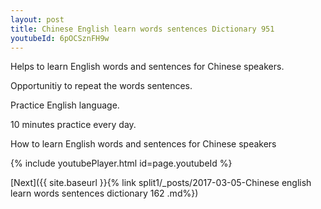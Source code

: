 ```yaml
---
layout: post
title: Chinese English learn words sentences Dictionary 951 
youtubeId: 6pOCSznFH9w
---
```

 
 
Helps to learn English words and sentences for Chinese speakers.

Opportunitiy to repeat the words sentences. 

Practice English language. 
 
10 minutes practice every day. 
 
How to learn English words and sentences for Chinese speakers 
 
{% include youtubePlayer.html id=page.youtubeId %}
 
 
[Next]({{ site.baseurl }}{% link  split1/_posts/2017-03-05-Chinese english learn words sentences dictionary 162 .md%})
 

